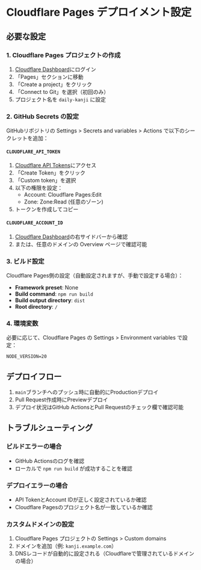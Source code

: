 # Cloudflare Pages デプロイメント設定

## 必要な設定

### 1. Cloudflare Pages プロジェクトの作成

1. [Cloudflare Dashboard](https://dash.cloudflare.com/)にログイン
2. 「Pages」セクションに移動
3. 「Create a project」をクリック
4. 「Connect to Git」を選択（初回のみ）
5. プロジェクト名を `daily-kanji` に設定

### 2. GitHub Secrets の設定

GitHubリポジトリの Settings > Secrets and variables > Actions で以下のシークレットを追加：

#### `CLOUDFLARE_API_TOKEN`
1. [Cloudflare API Tokens](https://dash.cloudflare.com/profile/api-tokens)にアクセス
2. 「Create Token」をクリック
3. 「Custom token」を選択
4. 以下の権限を設定：
   - Account: Cloudflare Pages:Edit
   - Zone: Zone:Read (任意のゾーン)
5. トークンを作成してコピー

#### `CLOUDFLARE_ACCOUNT_ID`
1. [Cloudflare Dashboard](https://dash.cloudflare.com/)の右サイドバーから確認
2. または、任意のドメインの Overview ページで確認可能

### 3. ビルド設定

Cloudflare Pages側の設定（自動設定されますが、手動で設定する場合）：

- **Framework preset**: None
- **Build command**: `npm run build`
- **Build output directory**: `dist`
- **Root directory**: `/`

### 4. 環境変数

必要に応じて、Cloudflare Pages の Settings > Environment variables で設定：

```
NODE_VERSION=20
```

## デプロイフロー

1. `main`ブランチへのプッシュ時に自動的にProductionデプロイ
2. Pull Request作成時にPreviewデプロイ
3. デプロイ状況はGitHub ActionsとPull Requestのチェック欄で確認可能

## トラブルシューティング

### ビルドエラーの場合
- GitHub Actionsのログを確認
- ローカルで `npm run build` が成功することを確認

### デプロイエラーの場合
- API TokenとAccount IDが正しく設定されているか確認
- Cloudflare Pagesのプロジェクト名が一致しているか確認

### カスタムドメインの設定
1. Cloudflare Pages プロジェクトの Settings > Custom domains
2. ドメインを追加（例: `kanji.example.com`）
3. DNSレコードが自動的に設定される（Cloudflareで管理されているドメインの場合）